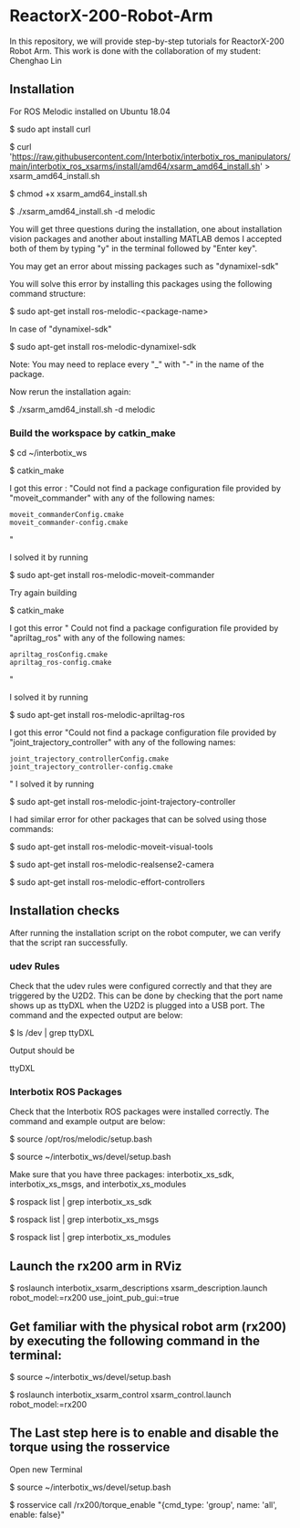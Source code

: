 # ReactorX-200-Robot-Arm
In this repository, we will provide step-by-step tutorials for ReactorX-200 Robot Arm. This work is done with the collaboration of my student: Chenghao Lin


## Installation
For ROS Melodic installed on Ubuntu 18.04

$ sudo apt install curl

$ curl 'https://raw.githubusercontent.com/Interbotix/interbotix_ros_manipulators/main/interbotix_ros_xsarms/install/amd64/xsarm_amd64_install.sh' > xsarm_amd64_install.sh

$ chmod +x xsarm_amd64_install.sh

$ ./xsarm_amd64_install.sh -d melodic

You will get three questions during the installation, one about installation vision packages and another about installing MATLAB demos I accepted both of them by typing "y" in the terminal followed by "Enter key".

You may get an error about missing packages such as "dynamixel-sdk"

You will solve this error by installing this packages using the following command structure:

$ sudo apt-get install ros-melodic-\<package-name\>

In case of "dynamixel-sdk"

$ sudo apt-get install ros-melodic-dynamixel-sdk


Note: You may need to replace every "_" with "-" in the name of the package. 

Now rerun the installation again:

$ ./xsarm_amd64_install.sh -d melodic

### Build the workspace by catkin_make

$ cd ~/interbotix_ws

$ catkin_make

I got this error : "Could not find a package configuration file provided by "moveit_commander"
  with any of the following names:

    moveit_commanderConfig.cmake
    moveit_commander-config.cmake
"

I solved it by running 

$ sudo apt-get install ros-melodic-moveit-commander

Try again building

$ catkin_make

I got this error " Could not find a package configuration file provided by "apriltag_ros" with
  any of the following names:

    apriltag_rosConfig.cmake
    apriltag_ros-config.cmake
"

I solved it by running 

$ sudo apt-get install ros-melodic-apriltag-ros

I got this error "Could not find a package configuration file provided by
  "joint_trajectory_controller" with any of the following names:

    joint_trajectory_controllerConfig.cmake
    joint_trajectory_controller-config.cmake
"
I solved it by running 

$ sudo apt-get install ros-melodic-joint-trajectory-controller

I had similar error for other packages that can be solved using those commands:

$ sudo apt-get install ros-melodic-moveit-visual-tools

$ sudo apt-get install ros-melodic-realsense2-camera

$ sudo apt-get install ros-melodic-effort-controllers


## Installation checks

After running the installation script on the robot computer, we can verify that the script ran successfully.

### udev Rules

Check that the udev rules were configured correctly and that they are triggered by the U2D2. This can be done by checking that the port name shows up as ttyDXL when the U2D2 is plugged into a USB port. The command and the expected output are below:

$ ls /dev | grep ttyDXL

Output should be 

ttyDXL

### Interbotix ROS Packages

Check that the Interbotix ROS packages were installed correctly. The command and example output are below:

$ source /opt/ros/melodic/setup.bash

$ source ~/interbotix_ws/devel/setup.bash

Make sure that you have three packages: interbotix_xs_sdk, interbotix_xs_msgs, and interbotix_xs_modules

$ rospack list | grep interbotix_xs_sdk

$ rospack list | grep interbotix_xs_msgs

$ rospack list | grep interbotix_xs_modules


## Launch the rx200 arm in RViz 

$ roslaunch interbotix_xsarm_descriptions xsarm_description.launch robot_model:=rx200 use_joint_pub_gui:=true

## Get familiar with the physical robot arm (rx200) by executing the following command in the terminal:

$ source ~/interbotix_ws/devel/setup.bash

$ roslaunch interbotix_xsarm_control xsarm_control.launch robot_model:=rx200

## The Last step here is to enable and disable the torque using the rosservice

Open new Terminal

$ source ~/interbotix_ws/devel/setup.bash

$ rosservice call /rx200/torque_enable "{cmd_type: 'group', name: 'all', enable: false}"






